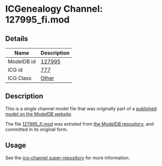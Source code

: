 # ICGenealogy Channel: 127995\_fi.mod

## Details

Name | Description
---- | -----------
ModelDB id | [127995](http://senselab.med.yale.edu/ModelDB/ShowModel.cshtml?model=127995)
ICG id | [777](http://icg.neurotheory.ox.ac.uk/channels/other/777)
ICG Class | [Other](http://icg.neurotheory.ox.ac.uk/channels/other)

## Description

This is a single channel model file that was originally part of a [published model on the ModelDB website](http://senselab.med.yale.edu/mModelDB/ShowModel.cshtml?model=127995).

The file [127995\_fi.mod](127995_fi.mod) was extrated from [the ModelDB repository](http://senselab.med.yale.edu/ModelDB/ShowModel.cshtml?model=127995), and committed in its original form.

## Usage

See the [icg-channel super-repository](https://github.com/icgenealogy/icg-channels) for more information.